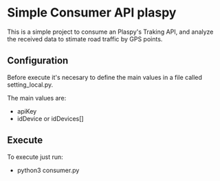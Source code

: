Simple Consumer API plaspy
==========================

This is a simple project to consume an Plaspy's Traking API, and analyze the received data to 
stimate road traffic by GPS points.

Configuration 
--------------------

Before execute it's necesary to define the main values in a file called setting_local.py.

The main values are:

+ apiKey
+ idDevice or idDevices[]

Execute
--------------------

To execute just run:

+ python3 consumer.py
